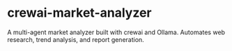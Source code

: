 # crewai-market-analyzer
A multi-agent market analyzer built with crewai and Ollama. Automates web research, trend analysis, and report generation.
